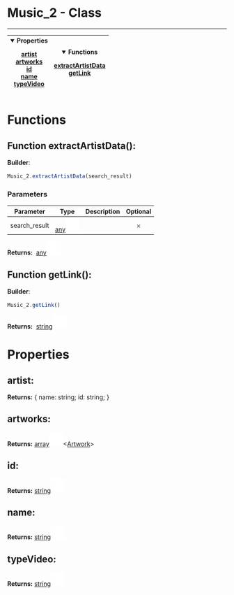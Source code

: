 <!-- This file is generated by a script. Do not edit directly -->
# Music_2 - Class


---
| <details open><summary>Properties</summary><p>[artist](#artist)<br>[artworks](#artworks)<br>[id](#id)<br>[name](#name)<br>[typeVideo](#typevideo)</p></details> | <details open><summary>Functions</summary><p>[extractArtistData](#function-extractartistdata)<br>[getLink](#function-getlink)</p></details> |
| --- | --- |



 # Functions


## Function extractArtistData(): 


**Builder**:
````javascript
Music_2.extractArtistData(search_result)
````

### Parameters
| Parameter | Type | Description | Optional |
| :---: | :---: | :---: | :---: |
| search_result | [any![Link](../assets/img/external_link.svg)](https://developer.mozilla.org/en-US/docs/Web/JavaScript/Reference/Global_Objects/any) |  | 𐄂 |


<span class="flex_return">**Returns:**&nbsp;
[any![Link](../assets/img/external_link.svg)](https://developer.mozilla.org/en-US/docs/Web/JavaScript/Reference/Global_Objects/any)</span>
## Function getLink(): 


**Builder**:
````javascript
Music_2.getLink()
````



<span class="flex_return">**Returns:**&nbsp;
[string![Link](../assets/img/external_link.svg)](https://developer.mozilla.org/en-US/docs/Web/JavaScript/Reference/Global_Objects/String)</span>


 # Properties


## artist:


**Returns:**
<span class="flex_return">{
        name: string;
        id: string;
    }</span>
## artworks:


**Returns:**
<span class="flex_return">[array![Link](../assets/img/external_link.svg)](https://developer.mozilla.org/en-US/docs/Web/JavaScript/Reference/Global_Objects/Array)&lt;[Artwork](/docs/class/Artwork)&gt;</span>
## id:


**Returns:**
<span class="flex_return">[string![Link](../assets/img/external_link.svg)](https://developer.mozilla.org/en-US/docs/Web/JavaScript/Reference/Global_Objects/String)</span>
## name:


**Returns:**
<span class="flex_return">[string![Link](../assets/img/external_link.svg)](https://developer.mozilla.org/en-US/docs/Web/JavaScript/Reference/Global_Objects/String)</span>
## typeVideo:


**Returns:**
<span class="flex_return">[string![Link](../assets/img/external_link.svg)](https://developer.mozilla.org/en-US/docs/Web/JavaScript/Reference/Global_Objects/String)</span>